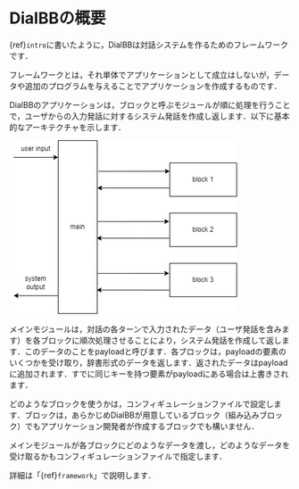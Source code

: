 # DialBBの概要

{ref}`intro`に書いたように，DialBBは対話システムを作るためのフレームワークです．

フレームワークとは，それ単体でアプリケーションとして成立はしないが，データや追加のプログラムを与えることでアプリケーションを作成するものです．

DialBBのアプリケーションは，ブロックと呼ぶモジュールが順に処理を行うことで，ユーザからの入力発話に対するシステム発話を作成し返します．以下に基本的なアーキテクチャを示します．

![dialbb-arch](../../images/dialbb-arch.jpg)

メインモジュールは，対話の各ターンで入力されたデータ（ユーザ発話を含みます）を各ブロックに順次処理させることにより，システム発話を作成して返します．このデータのことをpayloadと呼びます．各ブロックは，payloadの要素のいくつかを受け取り，辞書形式のデータを返します．返されたデータはpayloadに追加されます．すでに同じキーを持つ要素がpayloadにある場合は上書きされます．

どのようなブロックを使うかは，コンフィギュレーションファイルで設定します．ブロックは，あらかじめDialBBが用意しているブロック（組み込みブロック）でもアプリケーション開発者が作成するブロックでも構いません．

メインモジュールが各ブロックにどのようなデータを渡し，どのようなデータを受け取るかもコンフィギュレーションファイルで指定します．



詳細は「{ref}`framework`」で説明します．
